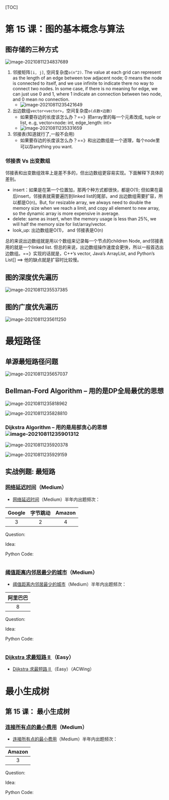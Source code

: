 [TOC]



# 第 15 课：图的基本概念与算法

## **图存储的三种方式**

![image-20210811234837689](img/image-20210811234837689.png)

1. 邻接矩阵`[i, j]`, 空间复杂度`o(n^2)`. The value at each grid can represent as the length of an edge between tow adjacent node; 0 means the node is connected to itself, and we use infinite to indicate there no way to connect two nodes. In some case, if there is no meaning for edge, we can just use 0 and 1, where 1 indicate an connection between two node, and 0 mean no connection. 
   - ![image-20210811235421649](img/image-20210811235421649.png)
2. 出边数组`vector<vector>`，空间复杂度`o(点数+边数)`
   - 如果要存边的长度该怎么办？==》把array里的每一个元素改成, tuple or list, e..g, vector<node: int, edge_length: int>
   - ![image-20210811235331659](img/image-20210811235331659.png)
3. 邻接表(知道就行了,一般不会用)
   - 如果要存边的长度该怎么办？==》和出边数组是一个道理，每个node里可以存anything you want.

### 邻接表 Vs 出变数组

邻接表和出变数组效率上是差不多的，但出边数组更容易实现。下面解释下具体的差别。

- insert：如果是在第一个位置加，那两个种方式都很快，都是O(1); 但如果在最后insert，邻接表就需要遍历到linked list的尾部，and 出边数组需要扩容，所以都是O(n)。But, for resizable array, we always need to double the memory size when we reach a limit, and copy all element to new array, so the dynamic array is more expensive in average.
- delete: same as insert, when the memory usage is less than 25%, we will half the memory size for list/array/vector.
- look_up: 出边数组是O(1)， and 邻接表是O(n)

总的来说出边数组就是用以个数组来记录每一个节点的children Node, and邻接表用的就是一个linked list. 但总的来说，出边数组操作速度会更快，所以一般首选出边数组。==》实现的话就是，C++‘s vector, Java’s ArrayList, and Python’s List[] ==> 他的缺点就是扩容时比较慢。



## 图的深度优先遍历

![image-20210811235537385](img/image-20210811235537385.png)

## 图的广度优先遍历

![image-20210811235611250](img/image-20210811235611250.png)





# 最短路径



## 单源最短路径问题

![image-20210811235657037](img/image-20210811235657037.png)



## Bellman-Ford Algorithm – 用的是DP全局最优的思想

![image-20210811235818962](img/image-20210811235818962.png)

![image-20210811235828810](img/image-20210811235828810.png)



### Dijkstra Algorithm – 用的是局部贪心的思想![image-20210811235901312](img/image-20210811235901312.png)

![image-20210811235920378](img/image-20210811235920378.png)

![image-20210811235929159](img/image-20210811235929159.png)



## 实战例题:  最短路

### [网络延迟时间](https://leetcode-cn.com/problems/network-delay-time/)（Medium）

- [网络延迟时间](https://leetcode-cn.com/problems/network-delay-time/)（Medium）半年内出题频次：

| Google | 字节跳动 | Amazon |
| :----: | :------: | :----: |
|   3    |    2     |   4    |

Question:



Idea:



Python Code:

```python

```



### [阈值距离内邻居最少的城市](https://leetcode-cn.com/problems/find-the-city-with-the-smallest-number-of-neighbors-at-a-threshold-distance/)（Medium）

- [阈值距离内邻居最少的城市](https://leetcode-cn.com/problems/find-the-city-with-the-smallest-number-of-neighbors-at-a-threshold-distance/)（Medium）半年内出题频次：

| 阿里巴巴 |
| :------: |
|    8     |

Question:



Idea:



Python Code:

```python

```





### [ Dijkstra 求最短路 II ](https://www.acwing.com/problem/content/852/)（Easy）

- [ Dijkstra 求最短路 II ](https://www.acwing.com/problem/content/852/)（Easy）（ACWing）



# 最小生成树







## 第 15 课： 最小生成树

### [连接所有点的最小费用](https://leetcode-cn.com/problems/min-cost-to-connect-all-points/)（Medium）

- [连接所有点的最小费用](https://leetcode-cn.com/problems/min-cost-to-connect-all-points/)（Medium）半年内出题频次：

| Amazon |
| :----: |
|   3    |

Question:



Idea:



Python Code:

```python

```







